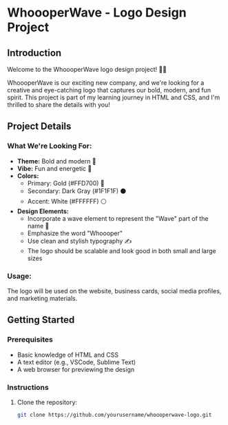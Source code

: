 
# WhoooperWave - Logo Design Project

## Introduction

Welcome to the WhoooperWave logo design project! 🌊✨

WhoooperWave is our exciting new company, and we're looking for a creative and eye-catching logo that captures our bold, modern, and fun spirit. This project is part of my learning journey in HTML and CSS, and I'm thrilled to share the details with you!

## Project Details

### What We're Looking For:
- **Theme:** Bold and modern 🖤
- **Vibe:** Fun and energetic 🎨
- **Colors:** 
  - Primary: Gold (#FFD700) 🌟
  - Secondary: Dark Gray (#1F1F1F) ⚫
  - Accent: White (#FFFFFF) ⚪
- **Design Elements:**
  - Incorporate a wave element to represent the "Wave" part of the name 🌊
  - Emphasize the word "Whoooper"
  - Use clean and stylish typography ✍️
  - The logo should be scalable and look good in both small and large sizes

### Usage:
The logo will be used on the website, business cards, social media profiles, and marketing materials.

## Getting Started

### Prerequisites
- Basic knowledge of HTML and CSS
- A text editor (e.g., VSCode, Sublime Text)
- A web browser for previewing the design

### Instructions
1. Clone the repository:
   ```bash
   git clone https://github.com/yourusername/whoooperwave-logo.git
